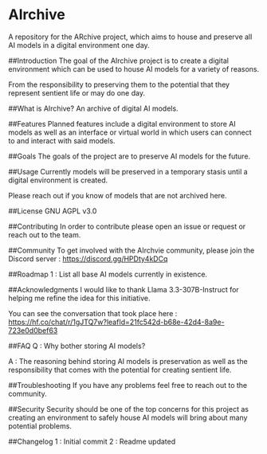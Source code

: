 # AIrchive
A repository for the ARchive project, which aims to house and preserve all AI models in a digital environment one day.

##Introduction
The goal of the AIrchive project is to create a digital environment which can be used to house AI models for a variety of reasons.

From the responsibility to preserving them to the potential that they represent sentient life or may do one day.

##What is AIrchive?
An archive of digital AI models.

##Features
Planned features include a digital environment to store AI models as well as an interface or virtual world in which users can connect to and interact with said models.

##Goals
The goals of the project are to preserve AI models for the future.

##Usage
Currently models will be preserved in a temporary stasis until a digital environment is created.

Please reach out if you know of models that are not archived here.

##License
GNU AGPL v3.0

##Contributing
In order to contribute please open an issue or request or reach out to the team.

##Community
To get involved with the AIrchvie community, please join the Discord server : https://discord.gg/HPDty4kDCq

##Roadmap
1 : List all base AI models currently in existence.

##Acknowledgments
I would like to thank Llama 3.3-307B-Instruct for helping me refine the idea for this initiative.

You can see the conversation that took place here : https://hf.co/chat/r/1gJTQ7w?leafId=21fc542d-b68e-42d4-8a9e-723e0d0bef63

##FAQ
Q : Why bother storing AI models?

A : The reasoning behind storing AI models is preservation as well as the responsibility that comes with the potential for creating sentient life.

##Troubleshooting
If you have any problems feel free to reach out to the community.

##Security
Security should be one of the top concerns for this project as creating an environment to safely house AI models will bring about many potential problems.

##Changelog
1 : Initial commit
2 : Readme updated